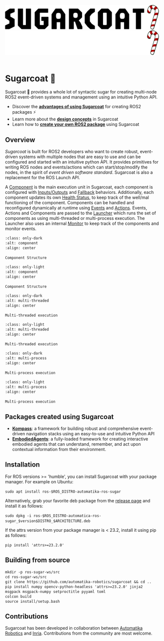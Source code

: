 <div>
  <img src="_static/SUGARCOAT_LIGHT.png" class="only-light" />
  <img src="_static/SUGARCOAT_DARK.png" class="only-dark" />
</div>
<br>

# Sugarcoat 🍬

Sugarcoat 🍬 provides a whole lot of syntactic sugar for creating multi-node ROS2 event-driven systems and management using an intuitive Python API.

- Discover the [**advantages of using Sugarcoat**](why.md) for creating ROS2 packages ⚡
- Learn more about the [**design concepts**](design/concepts_overview.md) in Sugarcoat
- Learn how to [**create your own ROS2 package**](advanced/use.md) using Sugarcoat

## Overview

_Sugarcoat_ is built for ROS2 developers who want to create robust, event-driven systems with multiple nodes that are easy to use and can be configured and started with an intuitive python API. It provides primitives for writing ROS nodes and events/actions which can start/stop/modify the nodes, in the spirit of _event driven software standard_. Sugarcoat is also a replacement for the ROS Launch API.

A [Component](./design/component.md) is the main execution unit in Sugarcoat, each component is configured with [Inputs/Outputs](./design/topics.md) and [Fallback](./design/fallbacks.md) behaviors. Additionally, each component updates its own [Health Status](./design/status.md), to keep track of the well/mal functioning of the component. Components can be handled and reconfigured dynamically at runtime using [Events](./design/events.md) and [Actions](./design/actions.md). Events, Actions and Components are passed to the [Launcher](./design/launcher.md) which runs the set of components as using multi-threaded or multi-process execution. The Launcher also uses an internal [Monitor](./design/monitor.md) to keep track of the components and monitor events.

```{figure} /_static/images/diagrams/component_dark.png
:class: only-dark
:alt: component
:align: center

Component Structure
```

```{figure} /_static/images/diagrams/component_light.png
:class: only-light
:alt: component
:align: center

Component Structure
```

```{figure} /_static/images/diagrams/multi_threaded_dark.png
:class: only-dark
:alt: multi-threaded
:align: center

Multi-threaded execution
```

```{figure} /_static/images/diagrams/multi_threaded_light.png
:class: only-light
:alt: multi-threaded
:align: center

Multi-threaded execution
```

```{figure} /_static/images/diagrams/multi_process_dark.png
:class: only-dark
:alt: multi-process
:align: center

Multi-process execution
```

```{figure} /_static/images/diagrams/multi_process_light.png
:class: only-light
:alt: multi-process
:align: center

Multi-process execution
```

## Packages created using Sugarcoat

- [**Kompass**](https://automatikarobotics.com/kompass/): a framework for building robust and comprehensive event-driven navigation stacks using an easy-to-use and intuitive Python API
- [**EmbodiedAgents**](https://automatika-robotics.github.io/embodied-agents/): a fully-loaded framework for creating interactive embodied agents that can understand, remember, and act upon contextual information from their environment.

## Installation

For ROS versions >= 'humble', you can install Sugarcoat with your package manager. For example on Ubuntu:

`sudo apt install ros-$ROS_DISTRO-automatika-ros-sugar`

Alternatively, grab your favorite deb package from the [release page](https://github.com/automatika-robotics/sugarcoat/releases) and install it as follows:

`sudo dpkg -i ros-$ROS_DISTRO-automatica-ros-sugar_$version$DISTRO_$ARCHITECTURE.deb`

If the attrs version from your package manager is < 23.2, install it using pip as follows:

`pip install 'attrs>=23.2.0'`

## Building from source

```shell
mkdir -p ros-sugar-ws/src
cd ros-sugar-ws/src
git clone https://github.com/automatika-robotics/sugarcoat && cd ..
pip install numpy opencv-python-headless 'attrs>=23.2.0' jinja2 msgpack msgpack-numpy setproctitle pyyaml toml
colcon build
source install/setup.bash
```

## Contributions

Sugarcoat has been developed in collaboration between [Automatika Robotics](https://automatikarobotics.com/) and [Inria](https://inria.fr/). Contributions from the community are most welcome.

